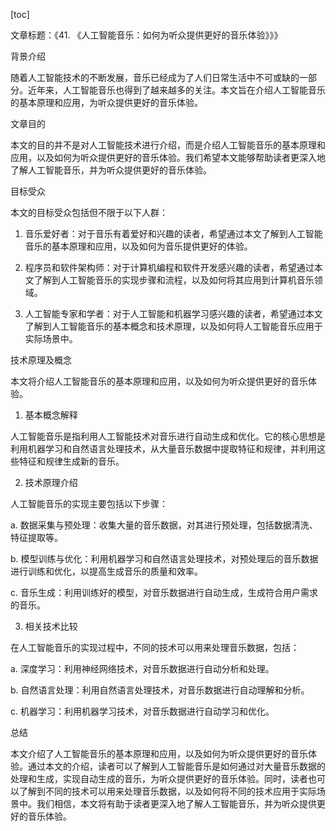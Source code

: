 
[toc]                    
                
                
文章标题：《41. 《人工智能音乐：如何为听众提供更好的音乐体验》》》

背景介绍

随着人工智能技术的不断发展，音乐已经成为了人们日常生活中不可或缺的一部分。近年来，人工智能音乐也得到了越来越多的关注。本文旨在介绍人工智能音乐的基本原理和应用，为听众提供更好的音乐体验。

文章目的

本文的目的并不是对人工智能技术进行介绍，而是介绍人工智能音乐的基本原理和应用，以及如何为听众提供更好的音乐体验。我们希望本文能够帮助读者更深入地了解人工智能音乐，并为听众提供更好的音乐体验。

目标受众

本文的目标受众包括但不限于以下人群：

1. 音乐爱好者：对于音乐有着爱好和兴趣的读者，希望通过本文了解到人工智能音乐的基本原理和应用，以及如何为音乐提供更好的体验。

2. 程序员和软件架构师：对于计算机编程和软件开发感兴趣的读者，希望通过本文了解到人工智能音乐的实现步骤和流程，以及如何将其应用到计算机音乐领域。

3. 人工智能专家和学者：对于人工智能和机器学习感兴趣的读者，希望通过本文了解到人工智能音乐的基本概念和技术原理，以及如何将人工智能音乐应用于实际场景中。

技术原理及概念

本文将介绍人工智能音乐的基本原理和应用，以及如何为听众提供更好的音乐体验。

1. 基本概念解释

人工智能音乐是指利用人工智能技术对音乐进行自动生成和优化。它的核心思想是利用机器学习和自然语言处理技术，从大量音乐数据中提取特征和规律，并利用这些特征和规律生成新的音乐。

2. 技术原理介绍

人工智能音乐的实现主要包括以下步骤：

a. 数据采集与预处理：收集大量的音乐数据，对其进行预处理，包括数据清洗、特征提取等。

b. 模型训练与优化：利用机器学习和自然语言处理技术，对预处理后的音乐数据进行训练和优化，以提高生成音乐的质量和效率。

c. 音乐生成：利用训练好的模型，对音乐数据进行自动生成，生成符合用户需求的音乐。

3. 相关技术比较

在人工智能音乐的实现过程中，不同的技术可以用来处理音乐数据，包括：

a. 深度学习：利用神经网络技术，对音乐数据进行自动分析和处理。

b. 自然语言处理：利用自然语言处理技术，对音乐数据进行自动理解和分析。

c. 机器学习：利用机器学习技术，对音乐数据进行自动学习和优化。

总结

本文介绍了人工智能音乐的基本原理和应用，以及如何为听众提供更好的音乐体验。通过本文的介绍，读者可以了解到人工智能音乐是如何通过对大量音乐数据的处理和生成，实现自动生成的音乐，为听众提供更好的音乐体验。同时，读者也可以了解到不同的技术可以用来处理音乐数据，以及如何将不同的技术应用于实际场景中。我们相信，本文将有助于读者更深入地了解人工智能音乐，并为听众提供更好的音乐体验。

